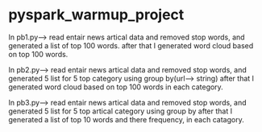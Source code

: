 # pyspark_warmup_project
In pb1.py-->
	read entair news artical data and removed stop words, and generated a list of top 100 words.
	after that I generated word cloud based on top 100 words.

In pb2.py-->
	read entair news artical data and removed stop words, and generated 5 list for 5 top category using group by(url--> string) 
	after that I generated word cloud based on top 100 words in each category.

In pb3.py-->
	read entair news artical data and removed stop words, and generated 5 list for 5 top artical category using group by 
	after that I generated a list of top 10 words and there frequency, in each catagory.
